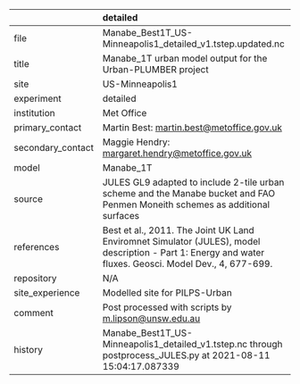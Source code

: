 |                   | detailed                                                                                                                                                |
|:------------------|:--------------------------------------------------------------------------------------------------------------------------------------------------------|
| file              | Manabe_Best1T_US-Minneapolis1_detailed_v1.tstep.updated.nc                                                                                              |
| title             | Manabe_1T urban model output for the Urban-PLUMBER project                                                                                              |
| site              | US-Minneapolis1                                                                                                                                         |
| experiment        | detailed                                                                                                                                                |
| institution       | Met Office                                                                                                                                              |
| primary_contact   | Martin Best: martin.best@metoffice.gov.uk                                                                                                               |
| secondary_contact | Maggie Hendry: margaret.hendry@metoffice.gov.uk                                                                                                         |
| model             | Manabe_1T                                                                                                                                               |
| source            | JULES GL9 adapted to include 2-tile urban scheme and the Manabe bucket and FAO Penmen Moneith schemes as additional surfaces                            |
| references        | Best et al., 2011. The Joint UK Land Enviromnet Simulator (JULES), model description - Part 1: Energy and water fluxes. Geosci. Model Dev., 4, 677-699. |
| repository        | N/A                                                                                                                                                     |
| site_experience   | Modelled site for PILPS-Urban                                                                                                                           |
| comment           | Post processed with scripts by m.lipson@unsw.edu.au                                                                                                     |
| history           | Manabe_Best1T_US-Minneapolis1_detailed_v1.tstep.nc through postprocess_JULES.py at 2021-08-11 15:04:17.087339                                           |
